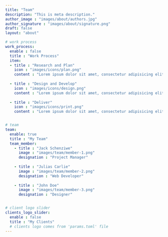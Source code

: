 ```yaml
---
title: "Team"
description: "This is meta description."
author_image : "images/about/authors.jpg"
author_signature : "images/about/signature.png"
draft: false
layout: "about"

# work process
work_process:
  enable : false
  title : "Work Process"
  item:
  - title : "Research and Plan"
    icon : "images/icons/plan.png"
    content : "Lorem ipsum dolor sit amet, consectetur adipisicing elit, sed do eiusmod tempor incididunt ut labore et dolore magna aliqua."
    
  - title : "Design and Develop"
    icon : "images/icons/design.png"
    content : "Lorem ipsum dolor sit amet, consectetur adipisicing elit, sed do eiusmod tempor incididunt ut labore et dolore magna aliqua."
    
  - title : "Deliver"
    icon : "images/icons/print.png"
    content : "Lorem ipsum dolor sit amet, consectetur adipisicing elit, sed do eiusmod tempor incididunt ut labore et dolore magna aliqua."


# team
team:
  enable: true
  title : "My Team"
  team_member:
    - title : "Jack Schenziwe"
      image : "images/team/member-1.png"
      designation : "Project Manager"
      
    - title : "Julias Carlie"
      image : "images/team/member-2.png"
      designation : "Web Developer"
      
    - title : "John Doe"
      image : "images/team/member-3.png"
      designation : "Designer"


# client logo slider
clients_logo_slider:
  enable : false
  title : "My Clients"
  # clients logo comes from 'params.toml' file
---
```


<!-- Lorem ipsum dolor sit amet, consectetur adipisicing elit, sed do eiusmod tempor incididunt ut labore et dolore magna aliqua. Ut enim ad minim veniam, quis nostrud exercitation ullamco laboris nisi ut aliquip ex ea commodo consequat. -->

<!-- Duis aute irure dolor in reprehenderit in voluptate velit esse cillum dolore eu fugiat nulla pariatur. Excepteur sint occaecat cupidatat non proident. -->

<!-- Deserunt mollit anim id est laborum. Sed ut perspiciatis unde omnis iste natus error sit voluptatem accusantium doloremque laudantium, totam rem aperiam, eaque ipsa quae ab illo inventore veritatis et quasi architecto beatae vitae dicta sunt explicabo. Nemo enim ipsam voluptatem quia. -->
